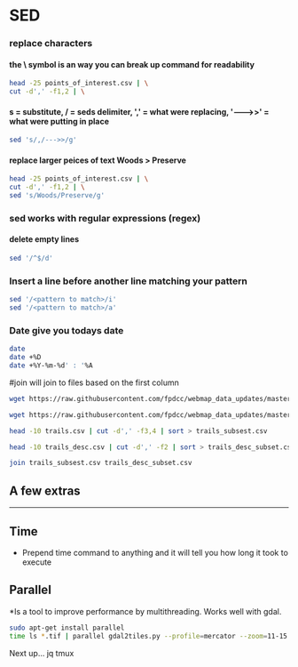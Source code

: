 # SED
### replace characters
#### the \ symbol is an way you can break up command for readability
```bash
head -25 points_of_interest.csv | \
cut -d',' -f1,2 | \
```

#### s = substitute, / = seds delimiter, ',' = what were replacing, '--->>' = what were putting in place
```bash
sed 's/,/--->>/g'
```

#### replace larger peices of text Woods > Preserve
```bash
head -25 points_of_interest.csv | \
cut -d',' -f1,2 | \
sed 's/Woods/Preserve/g'
```

### sed works with regular expressions (regex)

#### delete empty lines
```bash
sed '/^$/d'
```

### Insert a line before another line matching your pattern
```bash
sed '/<pattern to match>/i'
sed '/<pattern to match>/a'
```

### Date give you todays date
```bash
date
date +%D
date +%Y-%m-%d' : '%A
```

#join will join to files based on the first column
```bash
wget https://raw.githubusercontent.com/fpdcc/webmap_data_updates/master/map%20data/trails.csv

wget https://raw.githubusercontent.com/fpdcc/webmap_data_updates/master/map%20data/trails_desc.csv
```
```bash
head -10 trails.csv | cut -d',' -f3,4 | sort > trails_subsest.csv

head -10 trails_desc.csv | cut -d',' -f2 | sort > trails_desc_subset.csv
```
```bash
join trails_subsest.csv trails_desc_subset.csv
```

## A few extras
---

## Time

* Prepend time command to anything and it will tell you how long it took to execute

## Parallel 

*Is a tool to improve performance by multithreading. Works well with gdal.
```bash
sudo apt-get install parallel
time ls *.tif | parallel gdal2tiles.py --profile=mercator --zoom=11-15 --title=NZTopo50 {}
```

Next up...
jq
tmux
